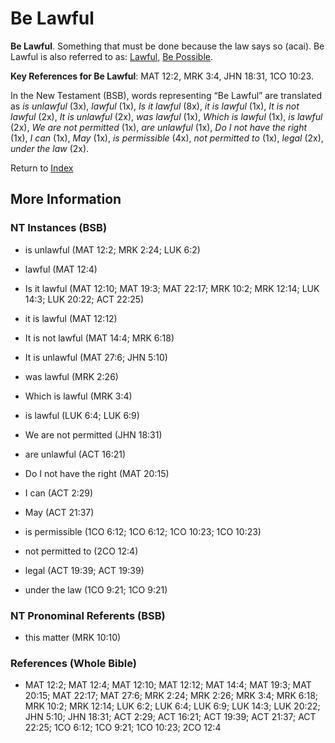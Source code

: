 # Be Lawful
**Be Lawful**. 
Something that must be done because the law says so (acai). 
Be Lawful is also referred to as: 
[Lawful](Lawful.2.md), [Be Possible](Possible.md). 


**Key References for Be Lawful**: 
MAT 12:2, MRK 3:4, JHN 18:31, 1CO 10:23. 




In the New Testament (BSB), words representing “Be Lawful” are translated as 
*is unlawful* (3x), *lawful* (1x), *Is it lawful* (8x), *it is lawful* (1x), *It is not lawful* (2x), *It is unlawful* (2x), *was lawful* (1x), *Which is lawful* (1x), *is lawful* (2x), *We are not permitted* (1x), *are unlawful* (1x), *Do I not have the right* (1x), *I can* (1x), *May* (1x), *is permissible* (4x), *not permitted to* (1x), *legal* (2x), *under the law* (2x). 


Return to [Index](00-Index.md)

## More Information

### NT Instances (BSB)

* is unlawful (MAT 12:2; MRK 2:24; LUK 6:2)

* lawful (MAT 12:4)

* Is it lawful (MAT 12:10; MAT 19:3; MAT 22:17; MRK 10:2; MRK 12:14; LUK 14:3; LUK 20:22; ACT 22:25)

* it is lawful (MAT 12:12)

* It is not lawful (MAT 14:4; MRK 6:18)

* It is unlawful (MAT 27:6; JHN 5:10)

* was lawful (MRK 2:26)

* Which is lawful (MRK 3:4)

* is lawful (LUK 6:4; LUK 6:9)

* We are not permitted (JHN 18:31)

* are unlawful (ACT 16:21)

* Do I not have the right (MAT 20:15)

* I can (ACT 2:29)

* May (ACT 21:37)

* is permissible (1CO 6:12; 1CO 6:12; 1CO 10:23; 1CO 10:23)

* not permitted to (2CO 12:4)

* legal (ACT 19:39; ACT 19:39)

* under the law (1CO 9:21; 1CO 9:21)



### NT Pronominal Referents (BSB)

* this matter (MRK 10:10)



### References (Whole Bible)

* MAT 12:2; MAT 12:4; MAT 12:10; MAT 12:12; MAT 14:4; MAT 19:3; MAT 20:15; MAT 22:17; MAT 27:6; MRK 2:24; MRK 2:26; MRK 3:4; MRK 6:18; MRK 10:2; MRK 12:14; LUK 6:2; LUK 6:4; LUK 6:9; LUK 14:3; LUK 20:22; JHN 5:10; JHN 18:31; ACT 2:29; ACT 16:21; ACT 19:39; ACT 21:37; ACT 22:25; 1CO 6:12; 1CO 9:21; 1CO 10:23; 2CO 12:4



